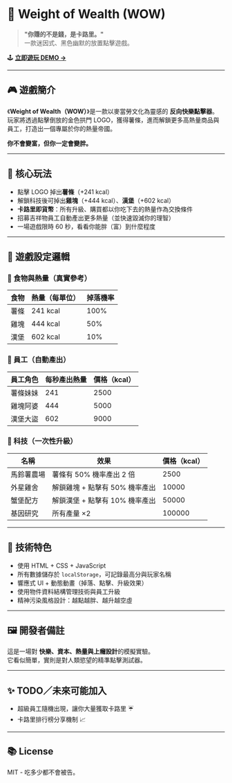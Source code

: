 # 🍟 Weight of Wealth (WOW)

> **"你賺的不是錢，是卡路里。"**  
> 一款迷因式、黑色幽默的放置點擊遊戲。

🕹️ **[立即遊玩 DEMO →](http://homershie.com/weight_of_wealth/)**

---

## 🎮 遊戲簡介

《**Weight of Wealth（WOW）**》是一款以麥當勞文化為靈感的 **反向快樂點擊器**。  
玩家將透過點擊倒放的金色拱門 LOGO，獲得薯條，進而解鎖更多高熱量商品與員工，打造出一個專屬於你的熱量帝國。

**你不會變富，但你一定會變胖。**

---

## 🍔 核心玩法

- 點擊 LOGO 掉出**薯條**（+241 kcal）
- 解鎖科技後可掉出**雞塊**（+444 kcal）、**漢堡**（+602 kcal）
- **卡路里即貨幣**：所有升級、購買都以你吃下去的熱量作為交換條件
- 招募吉祥物員工自動產出更多熱量（並快速毀滅你的理智）
- 一場遊戲限時 60 秒，看看你能胖（富）到什麼程度

---

## 🧠 遊戲設定邏輯

### 📌 食物與熱量（真實參考）

| 食物 | 熱量（每單位） | 掉落機率 |
| ---- | -------------- | -------- |
| 薯條 | 241 kcal       | 100%     |
| 雞塊 | 444 kcal       | 50%      |
| 漢堡 | 602 kcal       | 10%      |

### 🏪 員工（自動產出）

| 員工角色 | 每秒產出熱量 | 價格（kcal） |
| -------- | ------------ | ------------ |
| 薯條妹妹 | 241          | 2500         |
| 雞塊阿婆 | 444          | 5000         |
| 漢堡大盜 | 602          | 9000         |

### 🧪 科技（一次性升級）

| 名稱       | 效果                           | 價格（kcal） |
| ---------- | ------------------------------ | ------------ |
| 馬鈴薯農場 | 薯條有 50% 機率產出 2 倍       | 2500         |
| 外星雞舍   | 解鎖雞塊 + 點擊有 50% 機率產出 | 10000        |
| 蟹堡配方   | 解鎖漢堡 + 點擊有 10% 機率產出 | 50000        |
| 基因研究   | 所有產量 ×2                    | 100000       |

---

## 🧾 技術特色

- 使用 HTML + CSS + JavaScript
- 所有數據儲存於 `localStorage`，可記錄最高分與玩家名稱
- 響應式 UI + 動態動畫（掉落、點擊、升級效果）
- 使用物件資料結構管理技術與員工升級
- 精神污染風格設計：越點越胖、越升越空虛

---

## 🖼️ 開發者備註

這是一場對 **快樂、資本、熱量與上癮設計**的模擬實驗。  
它看似簡單，實則是對人類慾望的精準點擊測試器。

---

## ✨ TODO／未來可能加入

- 超級員工隨機出現，讓你大量獲取卡路里 ☔
- 卡路里排行榜分享機制 📈

---

## 📚 License

MIT - 吃多少都不會被告。
